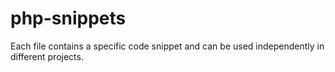 php-snippets
============

Each file contains a specific code snippet and can be used independently in different projects.